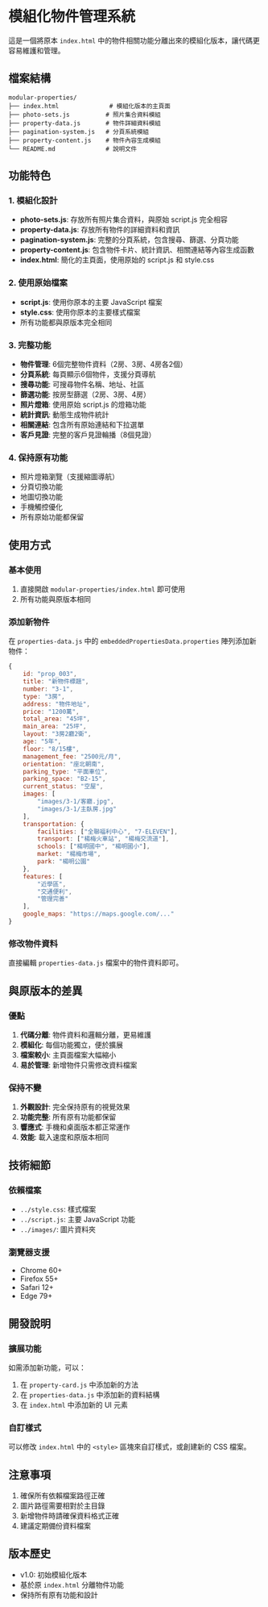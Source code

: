 # 模組化物件管理系統

這是一個將原本 `index.html` 中的物件相關功能分離出來的模組化版本，讓代碼更容易維護和管理。

## 檔案結構

```
modular-properties/
├── index.html              # 模組化版本的主頁面
├── photo-sets.js          # 照片集合資料模組
├── property-data.js       # 物件詳細資料模組
├── pagination-system.js   # 分頁系統模組
├── property-content.js    # 物件內容生成模組
└── README.md              # 說明文件
```

## 功能特色

### 1. 模組化設計
- **photo-sets.js**: 存放所有照片集合資料，與原始 script.js 完全相容
- **property-data.js**: 存放所有物件的詳細資料和資訊
- **pagination-system.js**: 完整的分頁系統，包含搜尋、篩選、分頁功能
- **property-content.js**: 包含物件卡片、統計資訊、相關連結等內容生成函數
- **index.html**: 簡化的主頁面，使用原始的 script.js 和 style.css

### 2. 使用原始檔案
- **script.js**: 使用你原本的主要 JavaScript 檔案
- **style.css**: 使用你原本的主要樣式檔案
- 所有功能都與原版本完全相同

### 3. 完整功能
- **物件管理**: 6個完整物件資料（2房、3房、4房各2個）
- **分頁系統**: 每頁顯示6個物件，支援分頁導航
- **搜尋功能**: 可搜尋物件名稱、地址、社區
- **篩選功能**: 按房型篩選（2房、3房、4房）
- **照片燈箱**: 使用原始 script.js 的燈箱功能
- **統計資訊**: 動態生成物件統計
- **相關連結**: 包含所有原始連結和下拉選單
- **客戶見證**: 完整的客戶見證輪播（8個見證）

### 4. 保持原有功能
- 照片燈箱瀏覽（支援縮圖導航）
- 分頁切換功能
- 地圖切換功能
- 手機觸控優化
- 所有原始功能都保留

## 使用方式

### 基本使用
1. 直接開啟 `modular-properties/index.html` 即可使用
2. 所有功能與原版本相同

### 添加新物件
在 `properties-data.js` 中的 `embeddedPropertiesData.properties` 陣列添加新物件：

```javascript
{
    id: "prop_003",
    title: "新物件標題",
    number: "3-1",
    type: "3房",
    address: "物件地址",
    price: "1200萬",
    total_area: "45坪",
    main_area: "25坪",
    layout: "3房2廳2衛",
    age: "5年",
    floor: "8/15樓",
    management_fee: "2500元/月",
    orientation: "座北朝南",
    parking_type: "平面車位",
    parking_space: "B2-15",
    current_status: "空屋",
    images: [
        "images/3-1/客廳.jpg",
        "images/3-1/主臥房.jpg"
    ],
    transportation: {
        facilities: ["全聯福利中心", "7-ELEVEN"],
        transport: ["楊梅火車站", "楊梅交流道"],
        schools: ["楊明國中", "楊明國小"],
        market: "楊梅市場",
        park: "楊明公園"
    },
    features: [
        "近學區",
        "交通便利",
        "管理完善"
    ],
    google_maps: "https://maps.google.com/..."
}
```

### 修改物件資料
直接編輯 `properties-data.js` 檔案中的物件資料即可。

## 與原版本的差異

### 優點
1. **代碼分離**: 物件資料和邏輯分離，更易維護
2. **模組化**: 每個功能獨立，便於擴展
3. **檔案較小**: 主頁面檔案大幅縮小
4. **易於管理**: 新增物件只需修改資料檔案

### 保持不變
1. **外觀設計**: 完全保持原有的視覺效果
2. **功能完整**: 所有原有功能都保留
3. **響應式**: 手機和桌面版本都正常運作
4. **效能**: 載入速度和原版本相同

## 技術細節

### 依賴檔案
- `../style.css`: 樣式檔案
- `../script.js`: 主要 JavaScript 功能
- `../images/`: 圖片資料夾

### 瀏覽器支援
- Chrome 60+
- Firefox 55+
- Safari 12+
- Edge 79+

## 開發說明

### 擴展功能
如需添加新功能，可以：
1. 在 `property-card.js` 中添加新的方法
2. 在 `properties-data.js` 中添加新的資料結構
3. 在 `index.html` 中添加新的 UI 元素

### 自訂樣式
可以修改 `index.html` 中的 `<style>` 區塊來自訂樣式，或創建新的 CSS 檔案。

## 注意事項

1. 確保所有依賴檔案路徑正確
2. 圖片路徑需要相對於主目錄
3. 新增物件時請確保資料格式正確
4. 建議定期備份資料檔案

## 版本歷史

- v1.0: 初始模組化版本
- 基於原 `index.html` 分離物件功能
- 保持所有原有功能和設計
